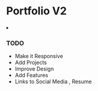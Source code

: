 <h1>
	Portfolio V2
</h1>

<p>
    <li> 
    </li>
</p>

<h3>TODO</h3>
<ul>
<li>Make it Responsive</li>
<li>Add Projects</li>
<li>Improve Design</li>
<li>Add Features</li>
<li>Links to Social Media , Resume</li>
</ul>


